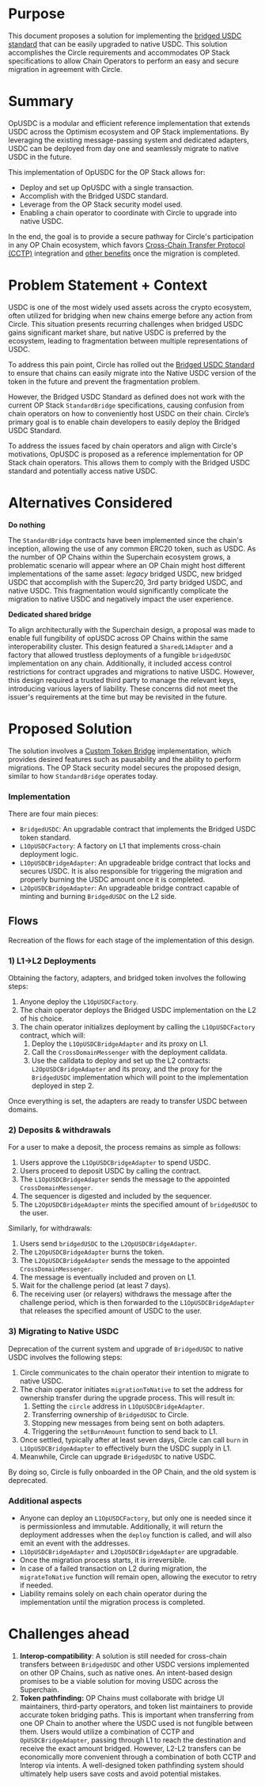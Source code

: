 # Purpose

This document proposes a solution for implementing the [bridged USDC standard](https://www.circle.com/blog/bridged-usdc-standard) that can be easily upgraded to native USDC. This solution accomplishes the Circle requirements and accommodates OP Stack specifications to allow Chain Operators to perform an easy and secure migration in agreement with Circle.

# Summary

OpUSDC is a modular and efficient reference implementation that extends USDC across the Optimism ecosystem and OP Stack implementations. By leveraging the existing message-passing system and dedicated adapters, USDC can be deployed from day one and seamlessly migrate to native USDC in the future.

This implementation of OpUSDC for the OP Stack allows for:

- Deploy and set up OpUSDC with a single transaction.
- Accomplish with the Bridged USDC standard.
- Leverage from the OP Stack security model used.
- Enabling a chain operator to coordinate with Circle to upgrade into native USDC.

In the end, the goal is to provide a secure pathway for Circle's participation in any OP Chain ecosystem, which favors [Cross-Chain Transfer Protocol (CCTP)](https://developers.circle.com/stablecoins/docs/cctp-getting-started) integration and [other benefits](https://www.circle.com/blog/bridged-usdc-standard) once the migration is completed.

# Problem Statement + Context

USDC is one of the most widely used assets across the crypto ecosystem, often utilized for bridging when new chains emerge before any action from Circle. This situation presents recurring challenges when bridged USDC gains significant market share, but native USDC is preferred by the ecosystem, leading to fragmentation between multiple representations of USDC.

To address this pain point, Circle has rolled out the [Bridged USDC Standard](https://www.circle.com/blog/bridged-usdc-standard) to ensure that chains can easily migrate into the Native USDC version of the token in the future and prevent the fragmentation problem.

However, the Bridged USDC Standard as defined does not work with the current OP Stack `StandardBridge` specifications, causing confusion from chain operators on how to conveniently host USDC on their chain. Circle’s primary goal is to enable chain developers to easily deploy the Bridged USDC Standard. 

To address the issues faced by chain operators and align with Circle's motivations, OpUSDC is proposed as a reference implementation for OP Stack chain operators. This allows them to comply with the Bridged USDC standard and potentially access native USDC.

# Alternatives Considered

**Do nothing**

The `StandardBridge` contracts have been implemented since the chain's inception, allowing the use of any common ERC20 token, such as USDC. As the number of OP Chains within the Superchain ecosystem grows, a problematic scenario will appear where an OP Chain might host different implementations of the same asset: *legacy* bridged USDC, new bridged USDC that accomplish with the Superc20, 3rd party bridged USDC, and native USDC. This fragmentation would significantly complicate the migration to native USDC and negatively impact the user experience.

**Dedicated shared bridge**

To align architecturally with the Superchain design, a proposal was made to enable full fungibility of opUSDC across OP Chains within the same interoperability cluster. This design featured a `SharedL1Adapter` and a factory that allowed trustless deployments of a fungible `bridgedUSDC` implementation on any chain. Additionally, it included access control restrictions for contract upgrades and migrations to native USDC. However, this design required a trusted third party to manage the relevant keys, introducing various layers of liability. These concerns did not meet the issuer's requirements at the time but may be revisited in the future.

# Proposed Solution

The solution involves a [Custom Token Bridge](https://docs.optimism.io/builders/app-developers/bridging/custom-bridge) implementation, which provides desired features such as pausability and the ability to perform migrations. The OP Stack security model secures the proposed design, similar to how `StandardBridge` operates today.

### Implementation

There are four main pieces:

- `BridgedUSDC`: An upgradable contract that implements the Bridged USDC token standard.
- `L1OpUSDCFactory`: A factory on L1 that implements cross-chain deployment logic.
- `L1OpUSDCBridgeAdapter`: An upgradeable bridge contract that locks and secures USDC. It is also responsible for triggering the migration and properly burning the USDC amount once it is completed.
- `L2OpUSDCBridgeAdapter`: An upgradeable bridge contract capable of minting and burning `BridgedUSDC` on the L2 side.

## Flows

Recreation of the flows for each stage of the implementation of this design.

### 1) L1→L2 Deployments

Obtaining the factory, adapters, and bridged token involves the following steps:

1. Anyone deploy the `L1OpUSDCFactory`.
2. The chain operator deploys the Bridged USDC implementation on the L2 of his choice.
3. The chain operator initializes deployment by calling the  `L1OpUSDCFactory` contract, which will:
    1. Deploy the `L1OpUSDCBridgeAdapter` and its proxy on L1.
    2. Call the `CrossDomainMessenger` with the deployment calldata.
    3. Use the calldata to deploy and set up the L2 contracts: `L2OpUSDCBridgeAdapter` and its proxy, and the proxy for the `BridgedUSDC` implementation which will point to the implementation deployed in step 2.

Once everything is set, the adapters are ready to transfer USDC between domains.

### 2) Deposits & withdrawals

For a user to make a deposit, the process remains as simple as follows:

1. Users approve the `L1OpUSDCBridgeAdapter` to spend USDC.
2. Users proceed to deposit USDC by calling the contract.
3. The `L1OpUSDCBridgeAdapter` sends the message to the appointed `CrossDomainMessenger`.
4. The sequencer is digested and included by the sequencer.
5. The `L2OpUSDCBridgeAdapter` mints the specified amount of `bridgedUSDC` to the user.

Similarly, for withdrawals:

1. Users send `bridgedUSDC` to the `L2OpUSDCBridgeAdapter`.
2. The `L2OpUSDCBridgeAdapter` burns the token.
3. The `L2OpUSDCBridgeAdapter` sends the message to the appointed `CrossDomainMessenger`.
4. The message is eventually included and proven on L1.
5. Wait for the challenge period (at least 7 days).
6. The receiving user (or relayers) withdraws the message after the challenge period, which is then forwarded to the `L1OpUSDCBridgeAdapter` that releases the specified amount of USDC to the user.

### 3) Migrating to Native USDC

Deprecation of the current system and upgrade of `BridgedUSDC` to native USDC involves the following steps:

1. Circle communicates to the chain operator their intention to migrate to native USDC.
2. The chain operator initiates `migrationToNative` to set the address for ownership transfer during the upgrade process. This will result in:
    1. Setting the `circle` address in `L1OpUSDCBridgeAdapter`.
    2. Transferring ownership of `BridgedUSDC` to Circle.
    3. Stopping new messages from being sent on both adapters.
    4. Triggering the `setBurnAmount` function to send back to L1. 
3. Once settled, typically after at least seven days, Circle can call `burn` in `L1OpUSDCBridgeAdapter` to effectively burn the USDC supply in L1.
4. Meanwhile, Circle can upgrade `BridgedUSDC` to native USDC.

By doing so, Circle is fully onboarded in the OP Chain, and the old system is deprecated.

### **Additional aspects**

- Anyone can deploy an `L1OpUSDCFactory`, but only one is needed since it is permissionless and immutable. Additionally, it will return the deployment addresses when the `deploy` function is called, and will also emit an event with the addresses.
- `L1OpUSDCBridgeAdapter` and `L2OpUSDCBridgeAdapter` are upgradable.
- Once the migration process starts, it is irreversible.
- In case of a failed transaction on L2 during migration, the `migrateToNative` function will remain open, allowing the executor to retry if needed.
- Liability remains solely on each chain operator during the implementation until the migration process is completed.

# Challenges ahead

1. **Interop-compatibility**: A solution is still needed for cross-chain transfers between `BridgedUSDC` and other USDC versions implemented on other OP Chains, such as native ones. An intent-based design promises to be a viable solution for moving USDC across the Superchain.
2. **Token pathfinding:** OP Chains must collaborate with bridge UI maintainers, third-party operators, and token list maintainers to provide accurate token bridging paths. This is important when transferring from one OP Chain to another where the USDC used is not fungible between them. Users would utilize a combination of CCTP and `OpUSDCBridgeAdapter`, passing through L1 to reach the destination and receive the exact amount bridged. However, L2-L2 transfers can be economically more convenient through a combination of both CCTP and Interop via intents. A well-designed token pathfinding system should ultimately help users save costs and avoid potential mistakes.
